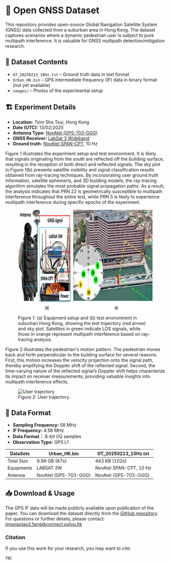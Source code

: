 # 📡 Open GNSS Dataset  

This repository provides open-source Global Navigation Satellite System (GNSS) data collected from a suburban area in Hong Kong. The dataset captures scenarios where a dynamic pedestrian user is subject to pure multipath interference. It is valuable for GNSS multipath detection/mitigation research.

## 📂 Dataset Contents
- `GT_20250213_10Hz.txt` – Ground truth data in text format  
- `Urban_HK.bin` – GPS intermediate frequency (IF) data in binary format (not yet available)
- `images/` – Photos of the experimental setup  

## 🏗 Experiment Details
- **Location:** Tsim Sha Tsui, Hong Kong  
- **Date (UTC):** 13/02/2025
- **Antenna Type:** [NovAtel (GPS-703-GGG)](https://novatel.com/support/previous-generation-products-drop-down/previous-generation-products/gps-703-ggg-antenna)
- **GNSS Receiver:** [LabSat 3 Wideband](https://www.labsat.co.uk/index.php/en/products/labsat-3-wideband)
- **Ground truth:** [NovAtel SPAN-CPT](https://novatel.com/products/gnss-inertial-navigation-systems), 10 Hz

Figure 1 illustrates the experiment setup and test environment. It is likely that signals originating from the south are reflected off the building surface, resulting in the reception of both direct and reflected signals. The sky plot in Figure 1(b) presents satellite visibility and signal classification results obtained from ray-tracing techniques. By incorporating user ground truth information, satellite ephemeris, and 3D building models, the ray-tracing algorithm simulates the most probable signal propagation paths. As a result, the analysis indicates that PRN 22 is geometrically susceptible to multipath interference throughout the entire test, while PRN 5 is likely to experience multipath interference during specific epochs of the experiment.
<figure>
  <img src="Images/Environment.jpg" alt="Environment" width="800" height="330">
  <figcaption>Figure 1: (a) Equipment setup and (b) test environment in suburban Hong Kong, showing the test trajectory (red arrow) and sky plot. Satellites in
green indicate LOS signals, while those in orange represent multipath interference based on ray-tracing analysis.</figcaption>
</figure>


Figure 2 illustrates the pedestrian's motion pattern. The pedestrian moves back and forth perpendicular to the building surface for several reasons. First, this motion increases the velocity projection onto the signal path, thereby amplifying the Doppler shift of the reflected signal. Second, the time-varying nature of the reflected signal’s Doppler shift helps characterize its impact on receiver measurements, providing valuable insights into multipath interference effects.
<figure>
  <img src="Images/User trajectory.gif" alt="User trajectory" height="300">
  <figcaption>Figure 2: User trajectory.</figcaption>
</figure>

## 📑 Data Format
- **Sampling Frequency:** 58 MHz
- **IF Frequency:** 4.58 MHz
- **Data Format：** 8-bit I/Q samples
- **Observation Type:** GPS L1

| DataSets    | Urban_HK.bin       | GT_20250213_10Hz.txt |
|-------------|--------------------|----------------------|
| Total Size  | 9.96 GB (87s)      |      443 KB (102s)   |
| Equipments  | LABSAT 3W          | NovAtel SPAN-CPT, 10 Hz|
| Antenna     | NovAtel (GPS-703-GGG) | NovAtel (GPS-703-GGG) |

## 📥 Download & Usage  
The GPS IF data will be made publicly available upon publication of the paper.
You can download the dataset directly from the [GitHub repository](https://github.com/yourusername/GNSS-OpenData).  
For questions or further details, please contact: [jingxiaotao2.fang@connect.polyu.hk](mailto:jingxiaotao2.fang@connect.polyu.hk)

### **Citation**

If you use this work for your research, you may want to cite:  
```bash
TBC

